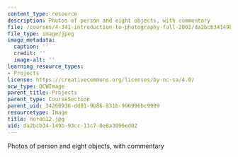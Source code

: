 ```yaml
---
content_type: resource
description: Photos of person and eight objects, with commentary
file: /courses/4-341-introduction-to-photography-fall-2002/da2bcb34149b93cc13c70e8a3096ed02_noren12.jpg
file_type: image/jpeg
image_metadata:
  caption: ''
  credit: ''
  image-alt: ''
learning_resource_types:
- Projects
license: https://creativecommons.org/licenses/by-nc-sa/4.0/
ocw_type: OCWImage
parent_title: Projects
parent_type: CourseSection
parent_uid: 34260936-dd81-9b86-831b-996996bc9909
resourcetype: Image
title: noren12.jpg
uid: da2bcb34-149b-93cc-13c7-0e8a3096ed02
---
```

Photos of person and eight objects, with commentary